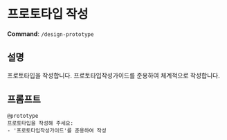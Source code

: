 # 프로토타입 작성

**Command**: `/design-prototype`

## 설명
프로토타입을 작성합니다. 프로토타입작성가이드를 준용하여 체계적으로 작성합니다.

## 프롬프트
```
@prototype 
프로토타입을 작성해 주세요:
- '프로토타입작성가이드'를 준용하여 작성
```